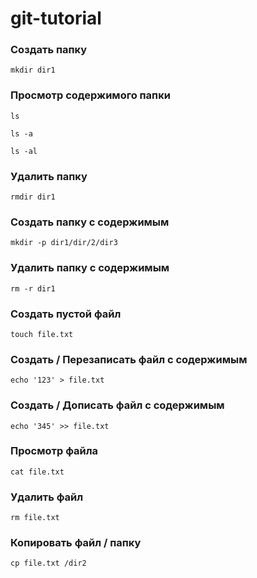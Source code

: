 # git-tutorial

### Создать папку
```
mkdir dir1
```
### Просмотр содержимого папки
```
ls
```
```
ls -a
```
```
ls -al
```
### Удалить папку
```
rmdir dir1
```
### Создать папку с содержимым
```
mkdir -p dir1/dir/2/dir3
```
### Удалить папку с содержимым
```
rm -r dir1
```
### Создать пустой файл
```
touch file.txt
```
### Создать / Перезаписать файл с содержимым
```
echo '123' > file.txt
```
### Создать / Дописать файл с содержимым
```
echo '345' >> file.txt
```
### Просмотр файла
```
cat file.txt
```
### Удалить файл
```
rm file.txt
```
### Копировать файл / папку
```
cp file.txt /dir2
```
